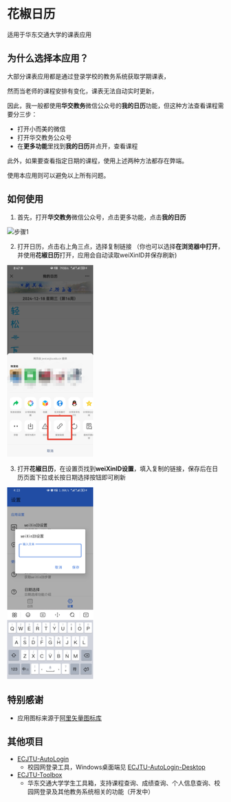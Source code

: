 # 花椒日历

适用于华东交通大学的课表应用

## 为什么选择本应用？

大部分课表应用都是通过登录学校的教务系统获取学期课表，

然而当老师的课程安排有变化，课表无法自动实时更新，

因此，我一般都使用**华交教务**微信公众号的**我的日历**功能，但这种方法查看课程需要分三步：

- 打开小而美的微信
- 打开华交教务公众号
- 在**更多功能**里找到**我的日历**并点开，查看课程

此外，如果要查看指定日期的课程，使用上述两种方法都存在弊端。

使用本应用则可以避免以上所有问题。


## 如何使用

1. 首先，打开**华交教务**微信公众号，点击更多功能，点击**我的日历**

<img src="./screenshots/1.jpg" alt="步骤1" style="width: 200px; height: auto;" />

2. 打开日历，点击右上角三点，选择复制链接
   （你也可以选择**在浏览器中打开**，并使用**花椒日历**打开，应用会自动读取weiXinID并保存刷新)

<img src="./screenshots/2.jpg" alt="步骤2" style="width: 200px; height: auto;" />

3. 打开**花椒日历**，在设置页找到**weiXinID设置**，填入复制的链接，保存后在日历页面下拉或长按日期选择按钮即可刷新

<img src="screenshots/3.jpg" alt="步骤3" style="width: 200px; height: auto;" />



## 特别感谢
- 应用图标来源于[阿里矢量图标库](https://www.iconfont.cn/)

## 其他项目
- [ECJTU-AutoLogin](https://github.com/Replica0110/ECJTU-AutoLogin)
   - 校园网登录工具，Windows桌面端见 [ECJTU-AutoLogin-Desktop](https://github.com/Replica0110/ECJTU-AutoLogin-Desktop)
- [ECJTU-Toolbox](https://github.com/Replica0110/ECJTU-Toolbox)
   - 华东交通大学学生工具箱，支持课程查询、成绩查询、个人信息查询、校园网登录及其他教务系统相关的功能（开发中）
